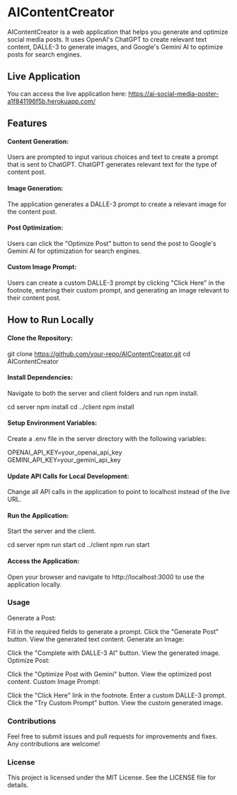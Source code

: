 # AIContentCreator
AIContentCreator is a web application that helps you generate and optimize social media posts. It uses OpenAI's ChatGPT to create relevant text content, DALLE-3 to generate images, and Google's Gemini AI to optimize posts for search engines.

## Live Application
You can access the live application here: https://ai-social-media-poster-a1f841196f5b.herokuapp.com/


## Features
#### Content Generation:
 Users are prompted to input various choices and text to create a prompt that is sent to ChatGPT. ChatGPT generates relevant text for the type of content post.
#### Image Generation: 
The application generates a DALLE-3 prompt to create a relevant image for the content post.
#### Post Optimization:
 Users can click the "Optimize Post" button to send the post to Google's Gemini AI for optimization for search engines.
#### Custom Image Prompt:
 Users can create a custom DALLE-3 prompt by clicking "Click Here" in the footnote, entering their custom prompt, and generating an image relevant to their content post.

## How to Run Locally

#### Clone the Repository:
git clone https://github.com/your-repo/AIContentCreator.git
cd AIContentCreator
#### Install Dependencies:
Navigate to both the server and client folders and run npm install.

cd server
npm install
cd ../client
npm install
#### Setup Environment Variables:
Create a .env file in the server directory with the following variables:

OPENAI_API_KEY=your_openai_api_key
GEMINI_API_KEY=your_gemini_api_key

#### Update API Calls for Local Development:
Change all API calls in the application to point to localhost instead of the live URL.

#### Run the Application:
Start the server and the client.

cd server
npm run start
cd ../client
npm run start

#### Access the Application:
Open your browser and navigate to http://localhost:3000 to use the application locally.

### Usage
Generate a Post:

Fill in the required fields to generate a prompt.
Click the "Generate Post" button.
View the generated text content.
Generate an Image:

Click the "Complete with DALLE-3 AI" button.
View the generated image.
Optimize Post:

Click the "Optimize Post with Gemini" button.
View the optimized post content.
Custom Image Prompt:

Click the "Click Here" link in the footnote.
Enter a custom DALLE-3 prompt.
Click the "Try Custom Prompt" button.
View the custom generated image.

### Contributions
Feel free to submit issues and pull requests for improvements and fixes. Any contributions are welcome!

### License
This project is licensed under the MIT License. See the LICENSE file for details.